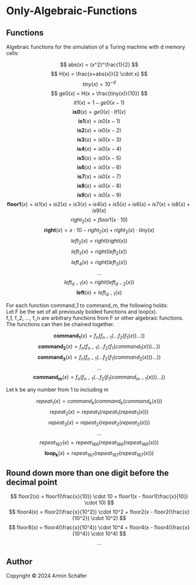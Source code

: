 # Only-Algebraic-Functions

## Functions

Algebraic functions for the simulation of a Turing machine with d memory cells:

$$
abs(x) = (x^2)^\frac{1}{2}
$$
$$
H(x) = \frac{x+abs(x)}{2 \cdot x}
$$
$$
tiny(x) = 10^{-d}
$$
$$
ge0(x) = H(x + \frac{tiny(x)}{10})
$$
$$
lt1(x) = 1-ge0(x-1)
$$
$$
\boldsymbol{is0}(x) = ge0(x) \cdot lt1(x)
$$
$$
\boldsymbol{is1}(x) = is0(x - 1)
$$
$$
\boldsymbol{is2}(x) = is0(x - 2)
$$
$$
\boldsymbol{is3}(x) = is0(x - 3)
$$
$$
\boldsymbol{is4}(x) = is0(x - 4)
$$
$$
\boldsymbol{is5}(x) = is0(x - 5)
$$
$$
\boldsymbol{is6}(x) = is0(x - 6)
$$
$$
\boldsymbol{is7}(x) = is0(x - 7)
$$
$$
\boldsymbol{is8}(x) = is0(x - 8)
$$
$$
\boldsymbol{is9}(x) = is0(x - 9)
$$
$$
\boldsymbol{floor1}(x) = is1(x) + is2(x) + is3(x) + is4(x) + is5(x) + is6(x) + is7(x) + is8(x) + is9(x)
$$
$$
right_2(x) = floor1(x \cdot 10)
$$
$$
\boldsymbol{right}(x) = x \cdot 10 - right_2(x) + right_2(x) \cdot tiny(x)
$$
$$
left_2(x) = right(right(x))
$$
$$
left_3(x) = right(left_2(x))
$$
$$
left_4(x) = right(left_3(x))
$$
$$
...
$$
$$
left_{d-1}(x) = right(left_{d-2}(x))
$$
$$
\boldsymbol{left}(x) = left_{d-1}(x)
$$

For each function command_1 to command_m, the following holds:  
Let F be the set of all previously bolded functions and loop(x).  
f_1, f_2, ..., f_n are arbitrary functions from F or other algebraic functions.  
The functions can then be chained together.

$$
\boldsymbol{command_1}(x) = f_n( f_{n-1}( ... f_2(f_1(x)) ... ))
$$
$$
\boldsymbol{command_2}(x) = f_n( f_{n-1}( ... f_2(f_1(command_1(x))) ... ))
$$
$$
\boldsymbol{command_3}(x) = f_n( f_{n-1}( ... f_2(f_1(command_2(x))) ... ))
$$
$$
...
$$
$$
\boldsymbol{command_m}(x) = f_n( f_{n-1}( ... f_2(f_1(command_{m-1}(x))) ... ))
$$

Let k be any number from 1 to including m

$$
repeat_1(x) = command_k(command_k(command_k(x)))
$$
$$
repeat_2(x) = repeat_1(repeat_1(repeat_1(x)))
$$
$$
repeat_3(x) = repeat_2(repeat_2(repeat_2(x)))
$$
$$
...
$$
$$
repeat_{167}(x) = repeat_{166}(repeat_{166}(repeat_{166}(x)))
$$
$$
\boldsymbol{loop_k}(x) = repeat_{167}(repeat_{167}(repeat_{167}(x)))
$$

## Round down more than one digit before the decimal point

$$
floor2(x) = floor1(\frac{x}{10}) \cdot 10 + floor1(x - floor1(\frac{x}{10}) \cdot 10)
$$
$$
floor4(x) = floor2(\frac{x}{10^2}) \cdot 10^2 + floor2(x - floor2(\frac{x}{10^2}) \cdot 10^2)
$$
$$
floor8(x) = floor4(\frac{x}{10^4}) \cdot 10^4 + floor4(x - floor4(\frac{x}{10^4}) \cdot 10^4)
$$
$$
...
$$

## Author

Copyright &copy; 2024 Armin Schäfer
